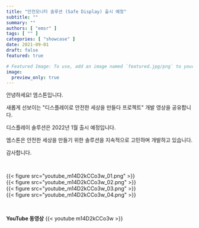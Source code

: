 ```yaml
---
title: "안전모니터 솔루션 (Safe Display) 출시 예정"
subtitle: ""
summary: ""
authors: [ "emsr" ]
tags: [ "" ]
categories: [ "showcase" ]
date: 2021-09-01
draft: false
featured: true

# Featured Image: To use, add an image named `featured.jpg/png` to your page's folder.
image:
  preview_only: true
---
```


안녕하세요! 엠스톤입니다.

새롭게 선보이는 "디스플레이로 안전한 세상을 만들다 프로젝트" 개발 영상을 공유합니다.

디스플레이 솔루션은 2022년 1월 출시 예정입니다. 

엠스톤은 안전한 세상을 만들기 위한 솔루션을 지속적으로 고민하며 개발하고 있습니다.

감사합니다.

&nbsp;

<div class="container"><div class="row no-gutters">
<div class="col-sm-6">{{< figure src="youtube_m14D2kCCo3w_01.png" >}}</div>
<div class="col-sm-6">{{< figure src="youtube_m14D2kCCo3w_02.png" >}}</div>
<div class="col-sm-6">{{< figure src="youtube_m14D2kCCo3w_03.png" >}}</div>
<div class="col-sm-6">{{< figure src="youtube_m14D2kCCo3w_04.png" >}}</div>
</div></div>

&nbsp;

**YouTube 동영상**
{{< youtube m14D2kCCo3w >}}

